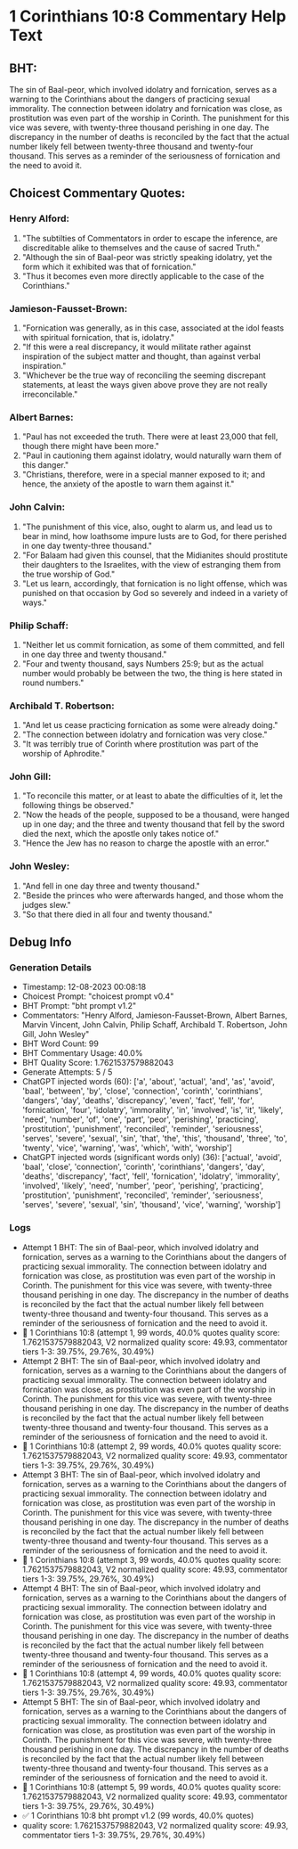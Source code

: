 # 1 Corinthians 10:8 Commentary Help Text

## BHT:
The sin of Baal-peor, which involved idolatry and fornication, serves as a warning to the Corinthians about the dangers of practicing sexual immorality. The connection between idolatry and fornication was close, as prostitution was even part of the worship in Corinth. The punishment for this vice was severe, with twenty-three thousand perishing in one day. The discrepancy in the number of deaths is reconciled by the fact that the actual number likely fell between twenty-three thousand and twenty-four thousand. This serves as a reminder of the seriousness of fornication and the need to avoid it.

## Choicest Commentary Quotes:
### Henry Alford:
1. "The subtilties of Commentators in order to escape the inference, are discreditable alike to themselves and the cause of sacred Truth."
2. "Although the sin of Baal-peor was strictly speaking idolatry, yet the form which it exhibited was that of fornication."
3. "Thus it becomes even more directly applicable to the case of the Corinthians."

### Jamieson-Fausset-Brown:
1. "Fornication was generally, as in this case, associated at the idol feasts with spiritual fornication, that is, idolatry."
2. "If this were a real discrepancy, it would militate rather against inspiration of the subject matter and thought, than against verbal inspiration."
3. "Whichever be the true way of reconciling the seeming discrepant statements, at least the ways given above prove they are not really irreconcilable."

### Albert Barnes:
1. "Paul has not exceeded the truth. There were at least 23,000 that fell, though there might have been more."
2. "Paul in cautioning them against idolatry, would naturally warn them of this danger."
3. "Christians, therefore, were in a special manner exposed to it; and hence, the anxiety of the apostle to warn them against it."

### John Calvin:
1. "The punishment of this vice, also, ought to alarm us, and lead us to bear in mind, how loathsome impure lusts are to God, for there perished in one day twenty-three thousand."
2. "For Balaam had given this counsel, that the Midianites should prostitute their daughters to the Israelites, with the view of estranging them from the true worship of God."
3. "Let us learn, accordingly, that fornication is no light offense, which was punished on that occasion by God so severely and indeed in a variety of ways."

### Philip Schaff:
1. "Neither let us commit fornication, as some of them committed, and fell in one day three and twenty thousand." 
2. "Four and twenty thousand, says Numbers 25:9; but as the actual number would probably be between the two, the thing is here stated in round numbers."

### Archibald T. Robertson:
1. "And let us cease practicing fornication as some were already doing."
2. "The connection between idolatry and fornication was very close."
3. "It was terribly true of Corinth where prostitution was part of the worship of Aphrodite."

### John Gill:
1. "To reconcile this matter, or at least to abate the difficulties of it, let the following things be observed."
2. "Now the heads of the people, supposed to be a thousand, were hanged up in one day; and the three and twenty thousand that fell by the sword died the next, which the apostle only takes notice of."
3. "Hence the Jew has no reason to charge the apostle with an error."

### John Wesley:
1. "And fell in one day three and twenty thousand."
2. "Beside the princes who were afterwards hanged, and those whom the judges slew."
3. "So that there died in all four and twenty thousand."


## Debug Info
### Generation Details
- Timestamp: 12-08-2023 00:08:18
- Choicest Prompt: "choicest prompt v0.4"
- BHT Prompt: "bht prompt v1.2"
- Commentators: "Henry Alford, Jamieson-Fausset-Brown, Albert Barnes, Marvin Vincent, John Calvin, Philip Schaff, Archibald T. Robertson, John Gill, John Wesley"
- BHT Word Count: 99
- BHT Commentary Usage: 40.0%
- BHT Quality Score: 1.7621537579882043
- Generate Attempts: 5 / 5
- ChatGPT injected words (60):
	['a', 'about', 'actual', 'and', 'as', 'avoid', 'baal', 'between', 'by', 'close', 'connection', 'corinth', 'corinthians', 'dangers', 'day', 'deaths', 'discrepancy', 'even', 'fact', 'fell', 'for', 'fornication', 'four', 'idolatry', 'immorality', 'in', 'involved', 'is', 'it', 'likely', 'need', 'number', 'of', 'one', 'part', 'peor', 'perishing', 'practicing', 'prostitution', 'punishment', 'reconciled', 'reminder', 'seriousness', 'serves', 'severe', 'sexual', 'sin', 'that', 'the', 'this', 'thousand', 'three', 'to', 'twenty', 'vice', 'warning', 'was', 'which', 'with', 'worship']
- ChatGPT injected words (significant words only) (36):
	['actual', 'avoid', 'baal', 'close', 'connection', 'corinth', 'corinthians', 'dangers', 'day', 'deaths', 'discrepancy', 'fact', 'fell', 'fornication', 'idolatry', 'immorality', 'involved', 'likely', 'need', 'number', 'peor', 'perishing', 'practicing', 'prostitution', 'punishment', 'reconciled', 'reminder', 'seriousness', 'serves', 'severe', 'sexual', 'sin', 'thousand', 'vice', 'warning', 'worship']

### Logs
- Attempt 1 BHT: The sin of Baal-peor, which involved idolatry and fornication, serves as a warning to the Corinthians about the dangers of practicing sexual immorality. The connection between idolatry and fornication was close, as prostitution was even part of the worship in Corinth. The punishment for this vice was severe, with twenty-three thousand perishing in one day. The discrepancy in the number of deaths is reconciled by the fact that the actual number likely fell between twenty-three thousand and twenty-four thousand. This serves as a reminder of the seriousness of fornication and the need to avoid it.
- 🔄 1 Corinthians 10:8 (attempt 1, 99 words, 40.0% quotes quality score: 1.7621537579882043, V2 normalized quality score: 49.93, commentator tiers 1-3: 39.75%, 29.76%, 30.49%)
- Attempt 2 BHT: The sin of Baal-peor, which involved idolatry and fornication, serves as a warning to the Corinthians about the dangers of practicing sexual immorality. The connection between idolatry and fornication was close, as prostitution was even part of the worship in Corinth. The punishment for this vice was severe, with twenty-three thousand perishing in one day. The discrepancy in the number of deaths is reconciled by the fact that the actual number likely fell between twenty-three thousand and twenty-four thousand. This serves as a reminder of the seriousness of fornication and the need to avoid it.
- 🔄 1 Corinthians 10:8 (attempt 2, 99 words, 40.0% quotes quality score: 1.7621537579882043, V2 normalized quality score: 49.93, commentator tiers 1-3: 39.75%, 29.76%, 30.49%)
- Attempt 3 BHT: The sin of Baal-peor, which involved idolatry and fornication, serves as a warning to the Corinthians about the dangers of practicing sexual immorality. The connection between idolatry and fornication was close, as prostitution was even part of the worship in Corinth. The punishment for this vice was severe, with twenty-three thousand perishing in one day. The discrepancy in the number of deaths is reconciled by the fact that the actual number likely fell between twenty-three thousand and twenty-four thousand. This serves as a reminder of the seriousness of fornication and the need to avoid it.
- 🔄 1 Corinthians 10:8 (attempt 3, 99 words, 40.0% quotes quality score: 1.7621537579882043, V2 normalized quality score: 49.93, commentator tiers 1-3: 39.75%, 29.76%, 30.49%)
- Attempt 4 BHT: The sin of Baal-peor, which involved idolatry and fornication, serves as a warning to the Corinthians about the dangers of practicing sexual immorality. The connection between idolatry and fornication was close, as prostitution was even part of the worship in Corinth. The punishment for this vice was severe, with twenty-three thousand perishing in one day. The discrepancy in the number of deaths is reconciled by the fact that the actual number likely fell between twenty-three thousand and twenty-four thousand. This serves as a reminder of the seriousness of fornication and the need to avoid it.
- 🔄 1 Corinthians 10:8 (attempt 4, 99 words, 40.0% quotes quality score: 1.7621537579882043, V2 normalized quality score: 49.93, commentator tiers 1-3: 39.75%, 29.76%, 30.49%)
- Attempt 5 BHT: The sin of Baal-peor, which involved idolatry and fornication, serves as a warning to the Corinthians about the dangers of practicing sexual immorality. The connection between idolatry and fornication was close, as prostitution was even part of the worship in Corinth. The punishment for this vice was severe, with twenty-three thousand perishing in one day. The discrepancy in the number of deaths is reconciled by the fact that the actual number likely fell between twenty-three thousand and twenty-four thousand. This serves as a reminder of the seriousness of fornication and the need to avoid it.
- 🔄 1 Corinthians 10:8 (attempt 5, 99 words, 40.0% quotes quality score: 1.7621537579882043, V2 normalized quality score: 49.93, commentator tiers 1-3: 39.75%, 29.76%, 30.49%)
- ✅ 1 Corinthians 10:8 bht prompt v1.2 (99 words, 40.0% quotes)
- quality score: 1.7621537579882043, V2 normalized quality score: 49.93, commentator tiers 1-3: 39.75%, 29.76%, 30.49%)